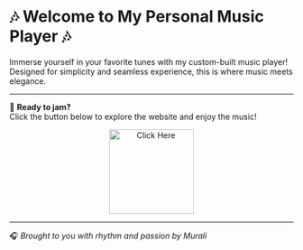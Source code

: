 # 🎶 **Welcome to My Personal Music Player** 🎶

Immerse yourself in your favorite tunes with my custom-built music player!  
Designed for simplicity and seamless experience, this is where music meets elegance.

---

🌟 **Ready to jam?**  
Click the button below to explore the website and enjoy the music!

<p align="center">
  <a href="https://MysticalDevs.github.io/Music-Player/">
    <img src="https://img.shields.io/badge/click%20me-007BFF?style=for-the-badge&logo=appveyor&logoColor=white&labelColor=007BFF&color=white&logoWidth=25" alt="Click Here" width="150">
  </a>
</p>

---

🎧 _Brought to you with rhythm and passion by Murali_
